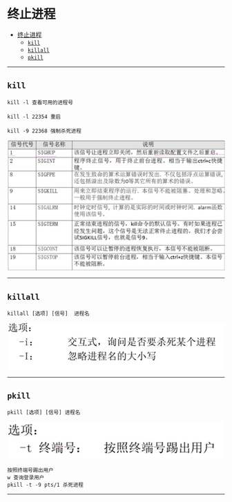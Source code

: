 # 终止进程

- [终止进程](#终止进程)
  - [`kill`](#kill)
  - [`killall`](#killall)
  - [`pkill`](#pkill)

---

## `kill`

```Linux
kill -l 查看可用的进程号

kill -l 22354 重启

kill -9 22368 强制杀死进程
```

![信号](images/2023-09-05-21-55-26.png)

---

## `killall`

```Linux
killall [选项] [信号]  进程名
```

![killall](images/2023-09-05-21-58-48.png)

---

## `pkill`

```Linux
pkill [选项] [信号] 进程名
```

![pkill](images/2023-09-05-22-00-10.png)

```Linux
按照终端号踢出用户
w 查询登录用户
pkill -t -9 pts/1 杀死进程
```

---
